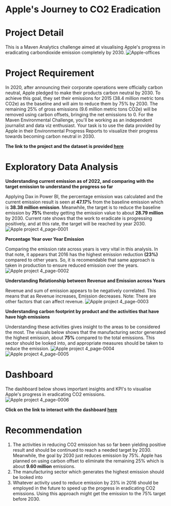 # Apple's Journey to CO2 Eradication

# Project Detail
This is a Maven Analytics challenge aimed at visualising Apple's progress in eradicating carbondioxide emission completely by 2030.
![Apple-offices](https://github.com/victorsomadina/Apple-CO2-Emission-Project/assets/103338741/3672ea9a-ed96-4eda-a9ef-eb39d530e1ae)

# Project Requirement
In 2020, after announcing their corporate operations were officially carbon neutral, Apple pledged to make their products carbon neutral by 2030. To achieve this goal, they set their emissions for 2015 (38.4 million metric tons CO2e) as the baseline and will aim to reduce them by 75% by 2030. The remaining 25% of gross emissions (9.6 million metric tons CO2e) will be removed using carbon offsets, bringing the net emissions to 0.
For the Maven Environmental Challenge, you'll be working as an independent journalist and data viz enthusiast. Your task is to use the data provided by Apple in their Environmental Progress Reports to visualize their progress towards becoming carbon neutral in 2030.

**The link to the project and the dataset is provided [here](https://mavenanalytics.io/challenges/maven-environmental-challenge/27)** 

# Exploratory Data Analysis
**Understanding current emission as of 2022, and comparing with the target emission to understand the progress so far**

Applying Dax in Power BI, the percentage emission was calculated and the current emission result is seen at **47.17%** from the baseline emission which is **38.38 million emission**. Meanwhile, the target is to reduce the baseline emission by **75%** thereby getting the emission value to about **28.79 million** by 2030. Current rate shows that the work to eradicate is progressing positively, and at this rate, the target will be reached by year 2030.
![Apple project 4_page-0001](https://github.com/victorsomadina/Apple-CO2-Emission-Project/assets/103338741/f3cd0bda-b9eb-49ca-8cfe-f46beb59a9ec)

**Percentage Year over Year Emission**

Comparing the emission rate across years is very vital in this analysis. In that note, it appears that 2016 has the highest emission reduction **(23%)** compared to other years. So, it is recomendable that same approach is taken in production to ensure reduced emission over the years. 
![Apple project 4_page-0002](https://github.com/victorsomadina/Apple-CO2-Emission-Project/assets/103338741/ff7ad4de-0de4-41d3-bc47-a14cb042da69)

**Understanding Relationship between Revenue and Emission across Years** 

Revenue and sum of emission appears to be negatively correlated. This means that as Revenue increases, Emission decreases. Note: There are other factors that can affect revenue. 
![Apple project 4_page-0003](https://github.com/victorsomadina/Apple-CO2-Emission-Project/assets/103338741/59aea35c-ba09-4fa9-b704-2fcc783270e4)

**Understanding carbon footprint by product and the activities that have have high emissions**

Understanding these activities gives insight to the areas to be considered the most. The visuals below shows that the manufacturing sector generated the highest emission, about **75%** compared to the total emissions. This sector should be looked into, and appropriate measures should be taken to reduce the emission. 
![Apple project 4_page-0004](https://github.com/victorsomadina/Apple-CO2-Emission-Project/assets/103338741/86985a28-a33c-4cae-bca7-2c9719d5cfc2)
![Apple project 4_page-0005](https://github.com/victorsomadina/Apple-CO2-Emission-Project/assets/103338741/4ae14d9d-130c-47be-9e20-9bedd85b49ca)

# Dashboard

The dashboard below shows important insights and KPI's to visualise Apple's progress in eradicating CO2 emissions.
![Apple project 4_page-0006](https://github.com/victorsomadina/Apple-CO2-Emission-Project/assets/103338741/59013b56-8843-452a-a8ed-b90f3a314b8b)

**Click on the link to interact with the dashboard [here](https://app.powerbi.com/links/DOKctBkpHG?ctid=39c68ff1-a810-4cda-ab2f-5218156b5f4d&pbi_source=linkShare)**

# Recommendation
1. The activities in reducing CO2 emission has so far been yielding positive result and should be continued to reach a needed target by 2030. Meanwhile, the goal by 2030 just reduces emission by 75%. Apple has 
   planned on using carbon offset to eliminate the remaining 25% which is about **9.60 million** emissions.
2. The manufacturing sector which generates the highest emission should be looked into
3. Whatever activity used to reduce emission by 23% in 2016 should be employed in the future to speed up the progress in eradicating CO2 emissions. Using this approach might get the emission to the 75% target 
   before 2030. 


